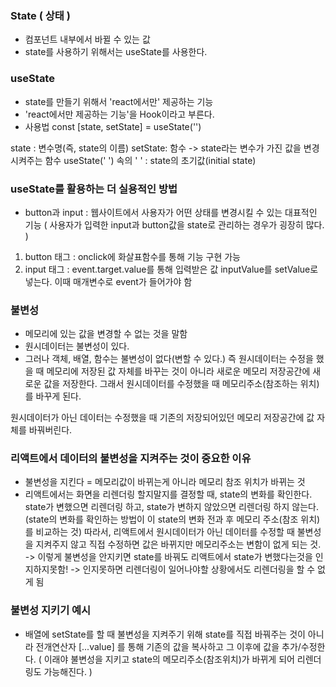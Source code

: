 ### State ( 상태 )
- 컴포넌트 내부에서 바뀔 수 있는 값
- state를 사용하기 위해서는 useState를 사용한다.

### useState
- state를 만들기 위해서 'react에서만' 제공하는 기능
- 'react에서만 제공하는 기능'을 Hook이라고 부른다.
- 사용법
const [state, setState] = useState('')

state : 변수명(즉, state의 이름)
setState: 함수 -> state라는 변수가 가진 값을 변경시켜주는 함수
useState(' ') 속의 ' ' : state의 초기값(initial state)

### useState를 활용하는 더 실용적인 방법
- button과 input : 웹사이트에서 사용자가 어떤 상태를 변경시킬 수 있는 대표적인 기능
  ( 사용자가 입력한 input과 button값을 state로 관리하는 경우가 굉장히 많다. )
1) button 태그 : onclick에 화살표함수를 통해 기능 구현 가능
2) input 태그 : event.target.value를 통해 입력받은 값 inputValue를 setValue로 넣는다.
                       이때 매개변수로 event가 들어가야 함

### 불변성
- 메모리에 있는 값을 변경할 수 없는 것을 말함
- 원시데이터는 불변성이 있다.
- 그러나 객체, 배열, 함수는 불변성이 없다(변할 수 있다.)
즉
원시데이터는 수정을 했을 때 메모리에 저장된 값 자체를 바꾸는 것이 아니라
새로운 메모리 저장공간에 새로운 값을 저장한다.
그래서 원시데이터를 수정했을 때 메모리주소(참조하는 위치)를 바꾸게 된다.

원시데이터가 아닌 데이터는 수정했을 때 기존의 저장되어있던 메모리 저장공간에
값 자체를 바꿔버린다.

### 리액트에서 데이터의 불변성을 지켜주는 것이 중요한 이유
- 불변성을 지킨다 = 메모리값이 바뀌는게 아니라 메모리 참조 위치가 바뀌는 것
- 리액트에서는 화면을 리렌더링 할지말지를 결정할 때, state의 변화를 확인한다.
  state가 변했으면 리렌더링 하고, state가 변하지 않았으면 리렌더링 하지 않는다.
 (state의 변화를 확인하는 방법이 이 state의 변화 전과 후 메모리 주소(참조 위치)를 비교하는 것)
 따라서, 리액트에서 원시데이터가 아닌 데이터를 수정할 때 불변성을 지켜주지 않고 직접 수정하면
 값은 바뀌지만 메모리주소는 변함이 없게 되는 것.
-> 이렇게 불변성을 안지키면 state를 바꿔도 리액트에서 state가 변했다는것을 인지하지못함!
-> 인지못하면 리렌더링이 일어나야할 상황에서도 리렌더링을 할 수 없게 됨
 
### 불변성 지키기 예시
- 배열에 setState를 할 때 불변성을 지켜주기 위해 state를 직접 바꿔주는 것이 아니라
 전개연산자 [...value] 를 통해 기존의 값을 복사하고 그 이후에 값을 추가/수정한다.
 ( 이래야 불변성을 지키고 state의 메모리주소(참조위치)가 바뀌게 되어 리렌더링도 가능해진다. )

 
